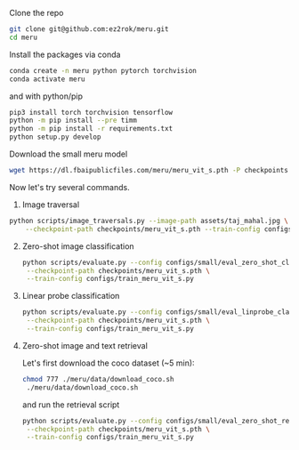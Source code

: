 Clone the repo
```sh
git clone git@github.com:ez2rok/meru.git
cd meru
```

Install the packages via conda
```sh
conda create -n meru python pytorch torchvision
conda activate meru
```
and with python/pip
```sh
pip3 install torch torchvision tensorflow          
python -m pip install --pre timm
python -m pip install -r requirements.txt
python setup.py develop
```

Download the small meru model
```sh
wget https://dl.fbaipublicfiles.com/meru/meru_vit_s.pth -P checkpoints
```

Now let's try several commands.

1. Image traversal
   
```sh
python scripts/image_traversals.py --image-path assets/taj_mahal.jpg \
    --checkpoint-path checkpoints/meru_vit_s.pth --train-config configs/train_meru_vit_s.py
```

2. Zero-shot image classification
   ```sh
   python scripts/evaluate.py --config configs/small/eval_zero_shot_classification_small.py \
    --checkpoint-path checkpoints/meru_vit_s.pth \
    --train-config configs/train_meru_vit_s.py
   ```

3. Linear probe classification
   ```sh
   python scripts/evaluate.py --config configs/small/eval_linprobe_classification_small.py \
    --checkpoint-path checkpoints/meru_vit_s.pth \
    --train-config configs/train_meru_vit_s.py 
    ```
    
4. Zero-shot image and text retrieval
   
   Let's first download the coco dataset (~5 min):
   ```sh
   chmod 777 ./meru/data/download_coco.sh
    ./meru/data/download_coco.sh
   ```
   and run the retrieval script
   ```sh
   python scripts/evaluate.py --config configs/small/eval_zero_shot_retrieval_small.py \
    --checkpoint-path checkpoints/meru_vit_s.pth \
    --train-config configs/train_meru_vit_s.py
   ```